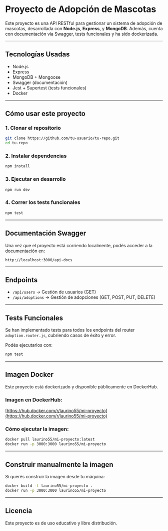 # Proyecto de Adopción de Mascotas

Este proyecto es una API RESTful para gestionar un sistema de adopción de mascotas, desarrollada con **Node.js**, **Express**, y **MongoDB**. Además, cuenta con documentación vía Swagger, tests funcionales y ha sido dockerizada.

---

## Tecnologías Usadas

- Node.js
- Express
- MongoDB + Mongoose
- Swagger (documentación)
- Jest + Supertest (tests funcionales)
- Docker

---

## Cómo usar este proyecto

### 1. Clonar el repositorio

```bash
git clone https://github.com/tu-usuario/tu-repo.git
cd tu-repo
```

### 2. Instalar dependencias

```bash
npm install
```

### 3. Ejecutar en desarrollo

```bash
npm run dev
```

### 4. Correr los tests funcionales

```bash
npm test
```

---

## Documentación Swagger

Una vez que el proyecto está corriendo localmente, podés acceder a la documentación en:

```
http://localhost:3000/api-docs
```

---

## Endpoints

- `/api/users` → Gestión de usuarios (GET)
- `/api/adoptions` → Gestión de adopciones (GET, POST, PUT, DELETE)

---

## Tests Funcionales

Se han implementado tests para todos los endpoints del router `adoption.router.js`, cubriendo casos de éxito y error.

Podés ejecutarlos con:

```bash
npm test
```

---

## Imagen Docker

Este proyecto está dockerizado y disponible públicamente en DockerHub.

### Imagen en DockerHub:

[https://hub.docker.com/r/laurino55/mi-proyecto](https://hub.docker.com/r/laurino55/mi-proyecto)

### Cómo ejecutar la imagen:

```bash
docker pull laurino55/mi-proyecto:latest
docker run -p 3000:3000 laurino55/mi-proyecto
```

---

## Construir manualmente la imagen

Si querés construir la imagen desde tu máquina:

```bash
docker build -t laurino55/mi-proyecto .
docker run -p 3000:3000 laurino55/mi-proyecto
```

---

## Licencia

Este proyecto es de uso educativo y libre distribución.